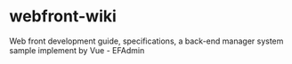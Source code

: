 # webfront-wiki
Web front development guide, specifications, a back-end manager system sample implement by Vue - EFAdmin
